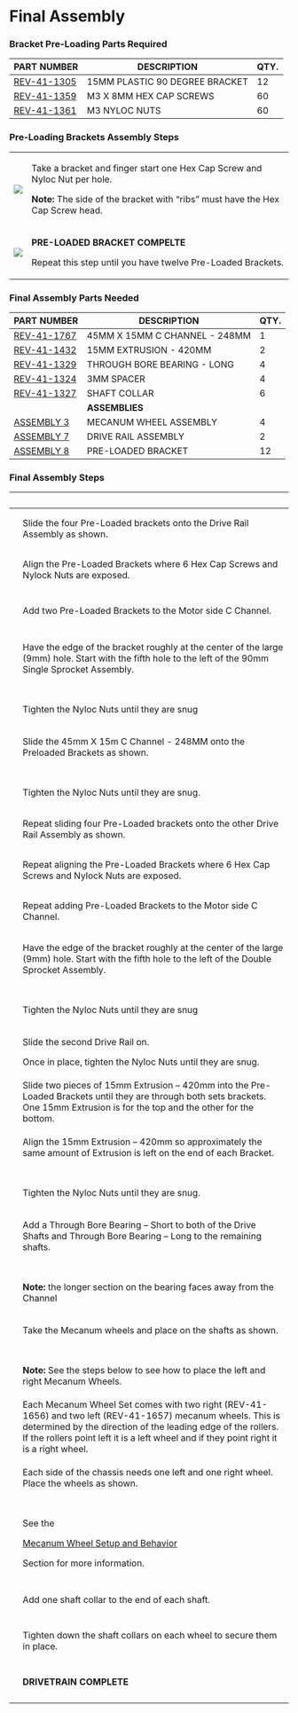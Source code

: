 # Final Assembly

### Bracket Pre-Loading Parts Required

| **PART NUMBER**                                         | **DESCRIPTION**                | **QTY.** |
| ------------------------------------------------------- | ------------------------------ | -------- |
| [REV-41-1305](https://www.revrobotics.com/rev-41-1305/) | 15MM PLASTIC 90 DEGREE BRACKET | 12       |
| [REV-41-1359](https://www.revrobotics.com/rev-41-1359/) | M3 X 8MM HEX CAP SCREWS        | 60       |
| [REV-41-1361](https://www.revrobotics.com/rev-41-1361/) | M3 NYLOC NUTS                  | 60       |

### Pre-Loading Brackets Assembly Steps

|                                                                                                                                                                                                                                                       |                                                                                                                                                                                            |
| ----------------------------------------------------------------------------------------------------------------------------------------------------------------------------------------------------------------------------------------------------- | ------------------------------------------------------------------------------------------------------------------------------------------------------------------------------------------ |
| ![](https://2589213514-files.gitbook.io/\~/files/v0/b/gitbook-legacy-files/o/assets%2F-M5yw0n8IneF5-9ybLjT%2F-Me21SsF\_t2zGUUP\_RI3%2F-Me5nM5SBaMQkdzoHk\_0%2FCDTv3\_Pre-Loading%20Bracket.svg?alt=media\&token=c001e71e-f8bc-424b-a5c8-9744c700bb97) | <p>Take a bracket and finger start one Hex Cap Screw and Nyloc Nut per hole.</p><p></p><p><strong>Note:</strong> The side of the bracket with “ribs” must have the Hex Cap Screw head.</p> |
| ![](https://2589213514-files.gitbook.io/\~/files/v0/b/gitbook-legacy-files/o/assets%2F-M5yw0n8IneF5-9ybLjT%2F-Me21SsF\_t2zGUUP\_RI3%2F-Me5m4t\_7RT8O5CoypiN%2FCDTv3\_Loaded.svg?alt=media\&token=2c7acc63-06b4-44d7-b741-3dde05158dcd)                | <p><strong>PRE-LOADED BRACKET COMPELTE</strong></p><p>Repeat this step until you have twelve Pre-Loaded Brackets.</p>                                                                      |

### Final Assembly Parts Needed

| **PART NUMBER**                                         | **DESCRIPTION**               | **QTY.** |
| ------------------------------------------------------- | ----------------------------- | -------- |
| [REV-41-1767](https://www.revrobotics.com/rev-41-1767/) | 45MM X 15MM C CHANNEL - 248MM | 1        |
| [REV-41-1432](https://www.revrobotics.com/rev-41-1432/) | 15MM EXTRUSION - 420MM        | 2        |
| [REV-41-1329](https://www.revrobotics.com/rev-41-1329/) | THROUGH BORE BEARING - LONG   | 4        |
| [REV-41-1324](https://www.revrobotics.com/rev-41-1324/) | 3MM SPACER                    | 4        |
| [REV-41-1327](https://www.revrobotics.com/rev-41-1327/) | SHAFT COLLAR                  | 6        |
|                                                         | **ASSEMBLIES**                |          |
| [ASSEMBLY 3](broken-reference)                          | MECANUM WHEEL ASSEMBLY        | 4        |
| [ASSEMBLY 7](broken-reference)                          | DRIVE RAIL ASSEMBLY           | 2        |
| [ASSEMBLY 8](broken-reference)                          | PRE-LOADED BRACKET            | 12       |

### Final Assembly Steps&#x20;

| ​                                                                                                                                                                                                                                                                                                                             | ​                                                                                                                                                                                                                                                                      |
| ----------------------------------------------------------------------------------------------------------------------------------------------------------------------------------------------------------------------------------------------------------------------------------------------------------------------------- | ---------------------------------------------------------------------------------------------------------------------------------------------------------------------------------------------------------------------------------------------------------------------- |
| <p>​</p><p><img src="https://2589213514-files.gitbook.io/~/files/v0/b/gitbook-legacy-files/o/assets%2F-M5yw0n8IneF5-9ybLjT%2F-MG9hZuVF88ps6xfLXsc%2F-MGASfJRfduOeLOnf9Jv%2FFSK_MBGRW__final%20-%20add%2090%20degrees%201.svg?alt=media&#x26;token=ceb97c2a-d1cb-40df-a08f-ec2ce873be75" alt="" data-size="original"></p>      | Slide the four Pre-Loaded brackets onto the Drive Rail Assembly as shown.                                                                                                                                                                                              |
| <p>​</p><p><img src="https://2589213514-files.gitbook.io/~/files/v0/b/gitbook-legacy-files/o/assets%2F-M5yw0n8IneF5-9ybLjT%2F-MG9hZuVF88ps6xfLXsc%2F-MGARTF-iGT1r24ycbA-%2FFSK_MBGRW__final%20-%201st%2090%20degrees%20added.svg?alt=media&#x26;token=060f709f-803a-41ac-a5a7-7e402be9ac74" alt="" data-size="original"></p>  | Align the Pre-Loaded Brackets where 6 Hex Cap Screws and Nylock Nuts are exposed.                                                                                                                                                                                      |
| <p>​</p><p><img src="https://2589213514-files.gitbook.io/~/files/v0/b/gitbook-legacy-files/o/assets%2F-M5yw0n8IneF5-9ybLjT%2F-MG9hZuVF88ps6xfLXsc%2F-MGAGx7Y3g8ugpVN0cWT%2FFSK_MBGRW__Add%20Second%2090%20Degre%20brackets.svg?alt=media&#x26;token=9a73fe07-b454-4215-8c03-f739b6af70e0" alt="" data-size="original"></p>    | Add two Pre-Loaded Brackets to the Motor side C Channel.                                                                                                                                                                                                               |
| <p>​</p><p><img src="https://2589213514-files.gitbook.io/~/files/v0/b/gitbook-legacy-files/o/assets%2F-M5yw0n8IneF5-9ybLjT%2F-MG9hZuVF88ps6xfLXsc%2F-MGAHyJ6NbtiFvMruDiG%2FFSK_MBGRW__final%20-90%20degrees%20added.svg?alt=media&#x26;token=c748d334-cdd1-40f6-af23-4c41e7be3125" alt="" data-size="original"></p>           | <p>Have the edge of the bracket roughly at the center of the large (9mm) hole. Start with the fifth hole to the left of the 90mm Single Sprocket Assembly.</p><p>​</p><p>Tighten the Nyloc Nuts until they are snug</p>                                                |
| <p>​</p><p><img src="https://2589213514-files.gitbook.io/~/files/v0/b/gitbook-legacy-files/o/assets%2F-M5yw0n8IneF5-9ybLjT%2F-MGATk8i3FzdJkxrb_GO%2F-MGAUcBEzMwPAXyqRvmJ%2FFSK_MBGRW__Final%20-%20add%20channel.svg?alt=media&#x26;token=c660853e-6a35-449a-8ce7-d5a3f3f1de84" alt="" data-size="original"></p>               | <p>Slide the 45mm X 15m C Channel - 248MM onto the Preloaded Brackets as shown.</p><p>​</p><p>Tighten the Nyloc Nuts until they are snug.</p>                                                                                                                          |
| <p>​</p><p><img src="https://2589213514-files.gitbook.io/~/files/v0/b/gitbook-legacy-files/o/assets%2F-M5yw0n8IneF5-9ybLjT%2F-MG9hZuVF88ps6xfLXsc%2F-MGASfJRfduOeLOnf9Jv%2FFSK_MBGRW__final%20-%20add%2090%20degrees%201.svg?alt=media&#x26;token=ceb97c2a-d1cb-40df-a08f-ec2ce873be75" alt="" data-size="original"></p>      | Repeat sliding four Pre-Loaded brackets onto the other Drive Rail Assembly as shown.                                                                                                                                                                                   |
| <p>​</p><p><img src="https://2589213514-files.gitbook.io/~/files/v0/b/gitbook-legacy-files/o/assets%2F-M5yw0n8IneF5-9ybLjT%2F-MG9hZuVF88ps6xfLXsc%2F-MGARQzM9PuQdxxuj-d_%2FFSK_MBGRW__final%20-%201st%2090%20degrees%20added.svg?alt=media&#x26;token=bd757d27-aeed-4c7b-9a55-bed62f42291c" alt="" data-size="original"></p>  | Repeat aligning the Pre-Loaded Brackets where 6 Hex Cap Screws and Nylock Nuts are exposed.                                                                                                                                                                            |
| <p>​</p><p><img src="https://2589213514-files.gitbook.io/~/files/v0/b/gitbook-legacy-files/o/assets%2F-M5yw0n8IneF5-9ybLjT%2F-MG9hZuVF88ps6xfLXsc%2F-MGAGx7Y3g8ugpVN0cWT%2FFSK_MBGRW__Add%20Second%2090%20Degre%20brackets.svg?alt=media&#x26;token=9a73fe07-b454-4215-8c03-f739b6af70e0" alt="" data-size="original"></p>    | Repeat adding Pre-Loaded Brackets to the Motor side C Channel.                                                                                                                                                                                                         |
| <p>​</p><p><img src="https://2589213514-files.gitbook.io/~/files/v0/b/gitbook-legacy-files/o/assets%2F-M5yw0n8IneF5-9ybLjT%2F-MG9hZuVF88ps6xfLXsc%2F-MGAHyJ6NbtiFvMruDiG%2FFSK_MBGRW__final%20-90%20degrees%20added.svg?alt=media&#x26;token=c748d334-cdd1-40f6-af23-4c41e7be3125" alt="" data-size="original"></p>           | <p>Have the edge of the bracket roughly at the center of the large (9mm) hole. Start with the fifth hole to the left of the Double Sprocket Assembly.</p><p>​</p><p>Tighten the Nyloc Nuts until they are snug</p>                                                     |
| <p>​</p><p><img src="https://2589213514-files.gitbook.io/~/files/v0/b/gitbook-legacy-files/o/assets%2F-M5yw0n8IneF5-9ybLjT%2F-MG9hZuVF88ps6xfLXsc%2F-MGAEWlyz1PQbk9To8j2%2FFSK_MBGRW__Final%20-%20Add%20second%20drive%20rail.svg?alt=media&#x26;token=5bd00b64-5f81-408f-935a-e95a259371e7" alt="" data-size="original"></p> | <p>Slide the second Drive Rail on.</p><p>Once in place, tighten the Nyloc Nuts until they are snug.</p>                                                                                                                                                                |
| <p>​</p><p><img src="https://2589213514-files.gitbook.io/~/files/v0/b/gitbook-legacy-files/o/assets%2F-M5yw0n8IneF5-9ybLjT%2F-MG9hZuVF88ps6xfLXsc%2F-MGAC3ZGwc3XyB361tSR%2FFSK_MBGRW__Final%20-%20add%20extrusion.svg?alt=media&#x26;token=9c2aa40d-5055-4683-b984-3dfefd37bc62" alt="" data-size="original"></p>             | Slide two pieces of 15mm Extrusion – 420mm into the Pre-Loaded Brackets until they are through both sets brackets. One 15mm Extrusion is for the top and the other for the bottom.                                                                                     |
| <p>​</p><p><img src="https://2589213514-files.gitbook.io/~/files/v0/b/gitbook-legacy-files/o/assets%2F-M5yw0n8IneF5-9ybLjT%2F-MGATk8i3FzdJkxrb_GO%2F-MGAVZ5r5FlEhykSQA-C%2FFSK_MBG_DRA%20-%20Extrusion%20Added.svg?alt=media&#x26;token=790aa16e-275c-4d88-b7bb-68963e979da0" alt="" data-size="original"></p>                | <p>Align the 15mm Extrusion – 420mm so approximately the same amount of Extrusion is left on the end of each Bracket.</p><p>​</p><p>Tighten the Nyloc Nuts until they are snug.</p>                                                                                    |
| <p>​</p><p><img src="https://2589213514-files.gitbook.io/~/files/v0/b/gitbook-legacy-files/o/assets%2F-M5yw0n8IneF5-9ybLjT%2F-MG9hZuVF88ps6xfLXsc%2F-MGA9bKgA1EKuhWXJWGT%2FFSK_MBGRW__Final%20-%20add%20bearings.svg?alt=media&#x26;token=007096ec-6abf-4949-9e7d-46d843084cff" alt="" data-size="original"></p>              | <p>Add a Through Bore Bearing – Short to both of the Drive Shafts and Through Bore Bearing – Long to the remaining shafts.</p><p>​</p><p><strong>Note:</strong> the longer section on the bearing faces away from the Channel</p>                                      |
| <p>​</p><p><img src="https://2589213514-files.gitbook.io/~/files/v0/b/gitbook-legacy-files/o/assets%2F-M5yw0n8IneF5-9ybLjT%2F-MG9hZuVF88ps6xfLXsc%2F-MGA8uNn-f5RKA5S3lco%2FFSK_MBGRW__Final%20-%20Add%20Mecanums.svg?alt=media&#x26;token=929e4b37-26b3-41d3-acc7-12e969ccc997" alt="" data-size="original"></p>              | <p>Take the Mecanum wheels and place on the shafts as shown.</p><p>​</p><p><strong>Note:</strong> See the steps below to see how to place the left and right Mecanum Wheels.</p>                                                                                       |
| <p>​</p><p><img src="https://2589213514-files.gitbook.io/~/files/v0/b/gitbook-legacy-files/o/assets%2F-M5yw0n8IneF5-9ybLjT%2F-MEdFLXTiGafr6U3r_25%2F-MEdOvGHyh9ZFSpewGH_%2Fview%204.svg?alt=media&#x26;token=af5e84d5-96f5-458a-b8f5-b73c7075eb97" alt="" data-size="original"></p>                                           | Each Mecanum Wheel Set comes with two right (REV-41-1656) and two left (REV-41-1657) mecanum wheels. This is determined by the direction of the leading edge of the rollers. If the rollers point left it is a left wheel and if they point right it is a right wheel. |
| <p>​</p><p><img src="https://2589213514-files.gitbook.io/~/files/v0/b/gitbook-legacy-files/o/assets%2F-M5yw0n8IneF5-9ybLjT%2F-MGAlk3hA20qNrkaOKFl%2F-MGEhbw8k2D2JwY4u7qV%2FMVD_Top%20-%20Arrows_GB.svg?alt=media&#x26;token=f4ef8a55-e246-4df0-8c6b-279ea88b5fa5" alt="" data-size="original"></p>                            | <p>Each side of the chassis needs one left and one right wheel. Place the wheels as shown.</p><p>​</p><p>See the</p><p><a href="broken-reference">Mecanum Wheel Setup and Behavior</a></p><p>Section for more information.</p>                                         |
| <p>​</p><p><img src="https://2589213514-files.gitbook.io/~/files/v0/b/gitbook-legacy-files/o/assets%2F-M5yw0n8IneF5-9ybLjT%2F-MG9hZuVF88ps6xfLXsc%2F-MGA1H3__hA9PoxGUhZk%2FFSK_MBGRW__Final%20-%20Add%20shaft%20collars.svg?alt=media&#x26;token=76ea8c3c-b683-4d44-85e6-c64f72655a38" alt="" data-size="original"></p>       | Add one shaft collar to the end of each shaft.                                                                                                                                                                                                                         |
| <p>​</p><p><img src="https://2589213514-files.gitbook.io/~/files/v0/b/gitbook-legacy-files/o/assets%2F-M5yw0n8IneF5-9ybLjT%2F-MG9hZuVF88ps6xfLXsc%2F-MG9ySjRpQXKLGR9I2-1%2FFSK_MBGRW__Final%20-%20Shaft%20collars%20added.svg?alt=media&#x26;token=88f89080-fada-4e8a-81b2-473ac2c62271" alt="" data-size="original"></p>     | Tighten down the shaft collars on each wheel to secure them in place.                                                                                                                                                                                                  |
| <p>​</p><p><img src="https://2589213514-files.gitbook.io/~/files/v0/b/gitbook-legacy-files/o/assets%2F-M5yw0n8IneF5-9ybLjT%2F-MG9hZuVF88ps6xfLXsc%2F-MG9xCmHMs7lOaWz8hsH%2FFSK_MBGRW__Final%20-%20complete.svg?alt=media&#x26;token=fb427d94-7c03-4a0c-97be-3da7c479be79" alt="" data-size="original"></p>                    | **DRIVETRAIN COMPLETE**                                                                                                                                                                                                                                                |
